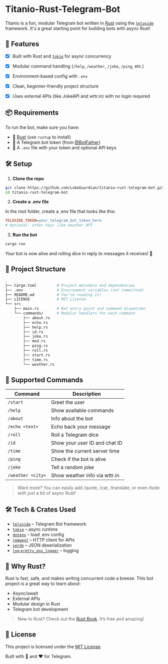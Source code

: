 # Titanio-Rust-Telegram-Bot

Titanio is a fun, modular Telegram bot written in [Rust](https://www.rust-lang.org/) using the [`teloxide`](https://docs.rs/teloxide) framework. It's a great starting point for building bots with async Rust!


## 🚀 Features

- [x] Built with Rust and [`tokio`](https://tokio.rs/) for async concurrency
- [x] Modular command handling (`/help`, `/weather`, `/joke`, `/ping`, etc.)
- [x] Environment-based config with `.env`
- [x] Clean, beginner-friendly project structure
- [x] Uses external APIs (like JokeAPI and wttr.in) with no login required


## 📦 Requirements

To run the bot, make sure you have:

- 🦀 [Rust](https://rustup.rs/) (use `rustup` to install)
- 🔐 A Telegram bot token (from [@BotFather](https://t.me/BotFather))
- 📄 A `.env` file with your token and optional API keys


## 🛠️ Setup

1. **Clone the repo**

```bash
git clone https://github.com/LoboGuardian/titanio-rust-telegram-bot.git
cd titanio-rust-telegram-bot
```

2. **Create a .env file**

In the root folder, create a .env file that looks like this:

```ini
TELOXIDE_TOKEN=your_telegram_bot_token_here
# Optional: other keys like weather API
```

3. **Run the bot**

```bash
cargo run
```

Your bot is now alive and rolling dice in reply to messages it receives! 🎉

## 📁 Project Structure

```bash
.
├── Cargo.toml         # Project metadata and dependencies
├── .env               # Environment variables (not committed)
├── README.md          # You're reading it!
├── LICENSE            # MIT License
└── src
    ├── main.rs        # Bot entry point and command dispatcher
    └── commands/      # Modular handlers for each command
        ├── about.rs
        ├── echo.rs
        ├── help.rs
        ├── id.rs
        ├── joke.rs
        ├── mod.rs
        ├── ping.rs
        ├── roll.rs
        ├── start.rs
        ├── time.rs
        └── weather.rs
```

## 💬 Supported Commands

| Command           | Description                                 |
|-------------------|---------------------------------------------|
| `/start`          | Greet the user                              |
| `/help`           | Show available commands                     |
| `/about`          | Info about the bot                          |
| `/echo <text>`    | Echo back your message                      |
| `/roll`           | Roll a Telegram dice                        |
| `/id`             | Show your user ID and chat ID               |
| `/time`           | Show the current server time                |
| `/ping`           | Check if the bot is alive                   |
| `/joke`           | Tell a random joke                          |
| `/weather <city>` | Show weather info via wttr.in               |

>   Want more? You can easily add /quote, /cat, /translate, or even /todo with just a bit of async Rust!

## 🛠 Tech & Crates Used

- [`teloxide`](https://docs.rs/teloxide) – Telegram Bot framework
- [`tokio`](https://tokio.rs) – async runtime
- [`dotenv`](https://docs.rs/dotenv) – load .env config
- [`reqwest`](https://docs.rs/reqwest) – HTTP client for APIs
- [`serde`](https://serde.rs) – JSON deserialization
- [`log`](https://docs.rs/log),[`pretty_env_logger`](https://docs.rs/pretty_env_logger)  – logging


## 🦀 Why Rust?

Rust is fast, safe, and makes writing concurrent code a breeze. This bot project is a great way to learn about:

- Async/await
- External APIs
- Modular design in Rust
- Telegram bot development

> New to Rust? Check out the [Rust Book](https://doc.rust-lang.org/book/). It’s free and amazing!

## 📄 License

This project is licensed under the [MIT License](LICENSE).

Built with 🦀 and ❤️ for Telegram.